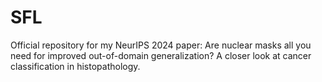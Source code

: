 # SFL
Official repository for my NeurIPS 2024 paper: Are nuclear masks all you need for improved out-of-domain generalization? A closer look at cancer classification in histopathology.
